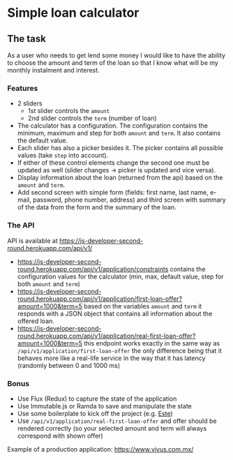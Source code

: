 # Simple loan calculator

## The task
As a user who needs to get lend some money I would like to have the ability to choose the amount and term of the loan so that I know what will be my monthly instalment and interest.

### Features
- 2 sliders
  - 1st slider controls the `amount`
  - 2nd slider controls the `term` (number of loan)
- The calculator has a configuration. The configuration contains the minimum, maximum and step for both `amount` and `term`. It also contains the default value.
- Each slider has also a picker besides it. The picker contains all possible values (take `step` into account).
- If either of these control elements change the second one must be updated as well (slider changes -> picker is updated and vice versa).
- Display information about the loan (returned from the api) based on the `amount` and `term`.
- Add second screen with simple form (fields: first name, last name, e-mail, password, phone number, address) and third screen with summary of the data from the form and the summary of the loan.

### The API
API is available at https://js-developer-second-round.herokuapp.com/api/v1/

- https://js-developer-second-round.herokuapp.com/api/v1/application/constraints contains the configuration values for the calculator (min, max, default value, step for both `amount` and `term`)
- https://js-developer-second-round.herokuapp.com/api/v1/application/first-loan-offer?amount=1000&term=5 based on the variables `amount` and `term` it responds with a JSON object that contains all information about the offered loan.
- https://js-developer-second-round.herokuapp.com/api/v1/application/real-first-loan-offer?amount=1000&term=5 this endpoint works exactly in the same way as `/api/v1/application/first-loan-offer` the only difference being that it behaves more like a real-life service in the way that it has latency (randomly between 0 and 1000 ms)

### Bonus
- Use Flux (Redux) to capture the state of the application
- Use Immutable.js or Ramda to save and manipulate the state
- Use some boilerplate to kick off the project (e.g. [Este](https://github.com/este/este))
- Use `/api/v1/application/real-first-loan-offer` and offer should be rendered correctly (so your selected amount and term will always correspond with shown offer)

Example of a production application: https://www.vivus.com.mx/
